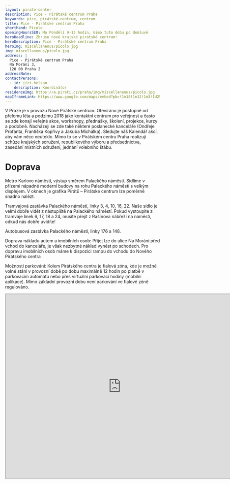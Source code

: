 ```yaml
---
layout: pirate-center
description: Pice - Pirátské centrum Praha
keywords: pice, pirátské-centrum, centrum
title: Pice - Pirátské centrum Praha
shorthand: Picolo
openingHoursSEO: Mo Pondělí 9-13 hodin, mimo tuto dobu po domluvě
heroHeadline: Zbrusu nové krajské pirátské centrum!
heroDescription: Pice - Pirátské centrum Praha
heroImg: miscellaneous/picolo.jpg
img: miscellaneous/picolo.jpg
address: |
  Pice - Pirátské centrum Praha
  Na Moráni 3, 
  120 00 Praha 2
addressNote:
contactPersons:
  - id: jiri.belsan
    description: Koordinátor
residenceImg: https://a.pirati.cz/praha/img/miscellaneous/picolo.jpg
mapIframeLink: https://www.google.com/maps/embed?pb=!1m18!1m12!1m3!1d2560.687347674923!2d14.413117816335875!3d50.073416679425094!2m3!1f0!2f0!3f0!3m2!1i1024!2i768!4f13.1!3m3!1m2!1s0x470b9497a149df27%3A0x317d7c609cbfe9da!2sPir%C3%A1tsk%C3%A9%20centrum%20Praha%20-%20PiCe!5e0!3m2!1scs!2scz!4v1641807060555!5m2!1scs!2scz
---
```



V Praze je v provozu Nové Pirátské centrum. Otevíráno je postupně od přelomu léta a podzimu 2018 jako kontaktní centrum pro veřejnost a často se zde konají veřejné akce, workshopy, přednášky, školení, projekce, kurzy a podobně. Nacházejí se zde také některé poslanecké kanceláře (Ondřeje Profanta, Františka Kopřivy a Jakuba Michálka). Sledujte náš Kalendář akcí, aby vám něco neuteklo. Mimo to se v Pirátském centru Praha realizují schůze krajských sdružení, republikového výboru a předsednictva, zasedání místních sdružení, jednání volebního štábu.

# Doprava

Metro Karlovo náměstí, výstup směrem Palackého náměstí. Sídlíme v přízemí nápadné moderní budovy na rohu Palackého náměstí s velkým displejem. V oknech je grafika Pirátů – Pirátské centrum lze poměrně snadno nalézt.

Tramvajová zastávka Palackého náměstí, linky 3, 4, 10, 16, 22. Naše sídlo je velmi dobře vidět z nástupiště na Palackého náměstí. Pokud vystoupíte z tramvaje linek 6, 17, 18 a 24, musíte přejít z Rašínova nábřeží na náměstí, odkud nás dobře uvidíte!

Autobusová zastávka Palackého náměstí, linky 176 a 148.

Doprava nákladu autem a imobilních osob: Přijet lze do ulice Na Moráni před vchod do kanceláře, je však nezbytné náklad vynést po schodech. Pro dopravu imobilních osob máme k dispozici rampu do vchodu do Nového Pirátského centra

Možnosti parkování: Kolem Pirátského centra je fialová zóna, kde je možné volné stání v provozní době po dobu maximálně 12 hodin po platbě v parkovacím automatu nebo přes virtuální parkovací hodiny (mobilní aplikace). Mimo základní provozní dobu není parkování ve fialové zóně regulováno.

<iframe src="https://www.google.com/calendar/embed?showCalendars=0&amp;mode=AGENDA&amp;height=600&amp;wkst=2&amp;bgcolor=%23FFFFFF&amp;src=evhpcc3i4hgjut142ru0tn7gl0%40group.calendar.google.com&amp;color=%23182C57&amp;ctz=Europe%2FPrague" style=" border:solid 1px #777 " width="750" height="600" frameborder="0" scrolling="no"></iframe>
